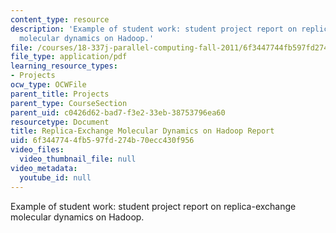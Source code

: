 ```yaml
---
content_type: resource
description: 'Example of student work: student project report on replica-exchange
  molecular dynamics on Hadoop.'
file: /courses/18-337j-parallel-computing-fall-2011/6f3447744fb597fd274b70ecc430f956_MIT18_337JF11_Hadoop_rpt.pdf
file_type: application/pdf
learning_resource_types:
- Projects
ocw_type: OCWFile
parent_title: Projects
parent_type: CourseSection
parent_uid: c0426d62-bad7-f3e2-33eb-38753796ea60
resourcetype: Document
title: Replica-Exchange Molecular Dynamics on Hadoop Report
uid: 6f344774-4fb5-97fd-274b-70ecc430f956
video_files:
  video_thumbnail_file: null
video_metadata:
  youtube_id: null
---
```

Example of student work: student project report on replica-exchange molecular dynamics on Hadoop.

